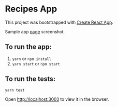 # Recipes App
This project was bootstrapped with [Create React App](https://github.com/facebook/create-react-app).

Sample app [page](http://screenshot.png) screenshot.

## To run the app:

1. `yarn` or `npm install`
2. `yarn start` or `npm start`

## To run the tests:
`yarn test`

Open [http://localhost:3000](http://localhost:3000) to view it in the browser.
